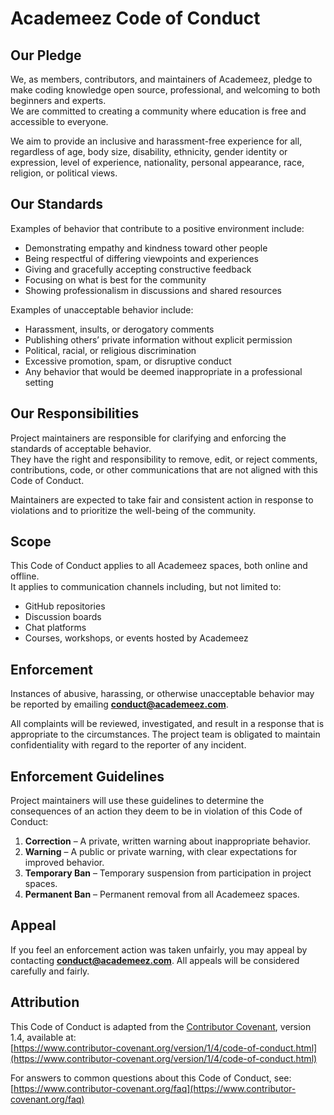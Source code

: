 # Academeez Code of Conduct

## Our Pledge

We, as members, contributors, and maintainers of Academeez, pledge to make coding knowledge open source, professional, and welcoming to both beginners and experts.  
We are committed to creating a community where education is free and accessible to everyone.  

We aim to provide an inclusive and harassment-free experience for all, regardless of age, body size, disability, ethnicity, gender identity or expression, level of experience, nationality, personal appearance, race, religion, or political views.

## Our Standards

Examples of behavior that contribute to a positive environment include:

- Demonstrating empathy and kindness toward other people  
- Being respectful of differing viewpoints and experiences  
- Giving and gracefully accepting constructive feedback  
- Focusing on what is best for the community  
- Showing professionalism in discussions and shared resources  

Examples of unacceptable behavior include:

- Harassment, insults, or derogatory comments  
- Publishing others’ private information without explicit permission  
- Political, racial, or religious discrimination  
- Excessive promotion, spam, or disruptive conduct  
- Any behavior that would be deemed inappropriate in a professional setting  

## Our Responsibilities

Project maintainers are responsible for clarifying and enforcing the standards of acceptable behavior.  
They have the right and responsibility to remove, edit, or reject comments, contributions, code, or other communications that are not aligned with this Code of Conduct.  

Maintainers are expected to take fair and consistent action in response to violations and to prioritize the well-being of the community.

## Scope

This Code of Conduct applies to all Academeez spaces, both online and offline.  
It applies to communication channels including, but not limited to:

- GitHub repositories  
- Discussion boards  
- Chat platforms  
- Courses, workshops, or events hosted by Academeez  

## Enforcement

Instances of abusive, harassing, or otherwise unacceptable behavior may be reported by emailing **conduct@academeez.com**.  

All complaints will be reviewed, investigated, and result in a response that is appropriate to the circumstances. The project team is obligated to maintain confidentiality with regard to the reporter of any incident.

## Enforcement Guidelines

Project maintainers will use these guidelines to determine the consequences of an action they deem to be in violation of this Code of Conduct:

1. **Correction** – A private, written warning about inappropriate behavior.  
2. **Warning** – A public or private warning, with clear expectations for improved behavior.  
3. **Temporary Ban** – Temporary suspension from participation in project spaces.  
4. **Permanent Ban** – Permanent removal from all Academeez spaces.  

## Appeal

If you feel an enforcement action was taken unfairly, you may appeal by contacting **conduct@academeez.com**. All appeals will be considered carefully and fairly.

## Attribution

This Code of Conduct is adapted from the [Contributor Covenant](https://www.contributor-covenant.org), version 1.4, available at:  
[https://www.contributor-covenant.org/version/1/4/code-of-conduct.html](https://www.contributor-covenant.org/version/1/4/code-of-conduct.html)  

For answers to common questions about this Code of Conduct, see:  
[https://www.contributor-covenant.org/faq](https://www.contributor-covenant.org/faq)
